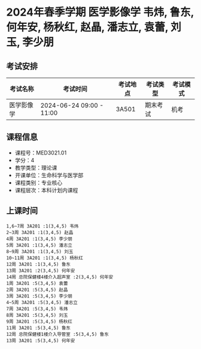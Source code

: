 # 2024年春季学期 医学影像学 韦炜, 鲁东, 何年安, 杨秋红, 赵晶, 潘志立, 袁蕾, 刘玉, 李少朋




## 考试安排

| 考试名称 | 考试时间 | 考试地点 | 考试类型 | 考试模式 |
| -------- | -------- | -------- | -------- | -------- |
| 医学影像学 | 2024-06-24 09:00 - 11:00 | 3A501 | 期末考试 | 机考 |





## 课程信息

- 课程号：MED3021.01
- 学分：4
- 教学类型：理论课
- 开课单位：生命科学与医学部
- 课程类别：专业核心
- 课程层次：本科计划内课程

## 上课时间

```
1,6~7周 3A201 :1(3,4,5) 韦炜
2~3周 3A201 :1(3,4,5) 赵晶
4周 3A201 :1(3,4,5) 李少朋
5周 3A201 :1(3,4,5) 潘志立
8~9周 3A201 :1(3,4,5) 刘玉
10~11周 3A201 :1(3,4,5) 杨秋红
12周 3A201 :1(3,4,5) 鲁东
13周 3A201 :2(3,4,5) 何年安
14周 总院保健楼4楼介入超声室 :2(3,4,5) 何年安
1周 3A201 :5(3,4,5) 袁蕾
2周 3A201 :5(3,4,5) 赵晶
3周 3A201 :5(3,4,5) 李少朋
4~5周 3A201 :5(3,4,5) 潘志立
7周 3A201 :5(3,4,5) 韦炜
8周 3A201 :5(3,4,5) 刘玉
9周 3A201 :5(3,4,5) 杨秋红
11周 3A201 :5(3,4,5) 鲁东
12周 总院保健楼1楼介入导管室 :5(3,4,5) 鲁东
13周 3A201 :5(3,4,5) 何年安
```


